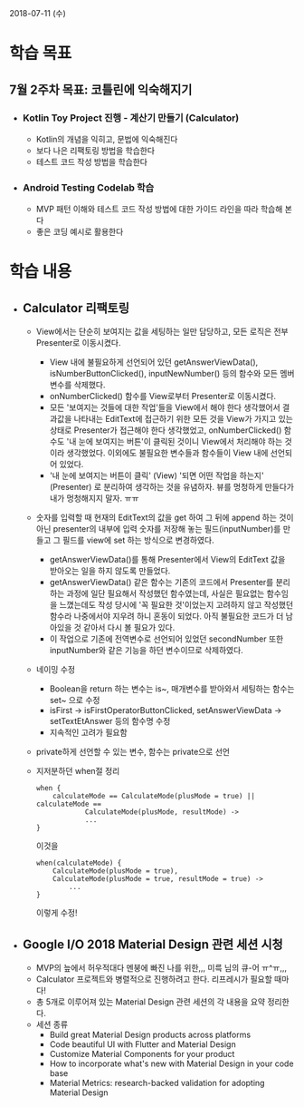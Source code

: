 2018-07-11 (수)

# 학습 목표

## 7월 2주차 목표: 코틀린에 익숙해지기

- ### Kotlin Toy Project 진행 - 계산기 만들기 (Calculator)

  - Kotlin의 개념을 익히고, 문법에 익숙해진다
  - 보다 나은 리팩토링 방법을 학습한다
  - 테스트 코드 작성 방법을 학습한다

- ### Android Testing Codelab 학습

  - MVP 패턴 이해와 테스트 코드 작성 방법에 대한 가이드 라인을 따라 학습해 본다
  - 좋은 코딩 예시로 활용한다

# 학습 내용

- ## Calculator 리팩토링

  - View에서는 단순히 보여지는 값을 세팅하는 일만 담당하고, 모든 로직은 전부 Presenter로 이동시켰다.

    - View 내에 불필요하게 선언되어 있던 getAnswerViewData(), isNumberButtonClicked(), inputNewNumber() 등의 함수와 모든 멤버 변수를 삭제했다.
    - onNumberClicked() 함수를 View로부터 Presenter로 이동시켰다.
    - 모든 '보여지는 것들에 대한 작업'들을 View에서 해야 한다 생각했어서 결과값을 나타내는 EditText에 접근하기 위한 모든 것을 View가 가지고 있는 상태로 Presenter가 접근해야 한다 생각했었고, onNumberClicked() 함수도 '내 눈에 보여지는 버튼'이 클릭된 것이니 View에서 처리해야 하는 것이라 생각했었다. 이외에도 불필요한 변수들과 함수들이 View 내에 선언되어 있었다.
    - '내 눈에 보여지는 버튼이 클릭' (View) '되면 어떤 작업을 하는지' (Presenter) 로 분리하여 생각하는 것을 유념하자. 뷰를 멍청하게 만들다가 내가 멍청해지지 말자. ㅠㅠ

  - 숫자를 입력할 때 현재의 EditText의 값을 get 하여 그 뒤에 append 하는 것이 아닌 presenter의 내부에 입력 숫자를 저장해 놓는 필드(inputNumber)를 만들고 그 필드를 view에 set 하는 방식으로 변경하였다.

    - getAnswerViewData()를 통해 Presenter에서 View의 EditText 값을 받아오는 일을 하지 않도록 만들었다.
    - getAnswerViewData() 같은 함수는 기존의 코드에서 Presenter를 분리하는 과정에 일단 필요해서 작성했던 함수였는데, 사실은 필요없는 함수임을 느꼈는데도 작성 당시에 '꼭 필요한 것'이었는지 고려하지 않고 작성했던 함수라 나중에서야 지우려 하니 혼동이 되었다. 아직 불필요한 코드가 더 남아있을 것 같아서 다시 볼 필요가 있다.
    - 이 작업으로 기존에 전역변수로 선언되어 있었던 secondNumber 또한 inputNumber와 같은 기능을 하던 변수이므로 삭제하였다.

  - 네이밍 수정

    - Boolean을 return 하는 변수는 is~, 매개변수를 받아와서 세팅하는 함수는 set~ 으로 수정
    - isFirst -> isFirstOperatorButtonClicked, setAnswerViewData -> setTextEtAnswer 등의 함수명 수정
    - 지속적인 고려가 필요함

  - private하게 선언할 수 있는 변수, 함수는 private으로 선언

  - 지저분하던 when절 정리

    ```
    when {
    	calculateMode == CalculateMode(plusMode = true) || calculateMode ==
    			CalculateMode(plusMode, resultMode) ->
    			...
    }
    ```

    이것을

    ```
    when(calculateMode) {
        CalculateMode(plusMode = true),
        CalculateMode(plusMode = true, resultMode = true) ->
        	...
    }
    ```

    이렇게 수정!

- ## Google I/O 2018 Material Design 관련 세션 시청

  - MVP의 늪에서 허우적대다 멘붕에 빠진 나를 위한,,, 미륵 님의 큐-어 ㅠ^ㅠ,,,
  - Calculator 프로젝트와 병렬적으로 진행하려고 한다. 리프레시가 필요할 때마다!
  - 총 5개로 이루어져 있는 Material Design 관련 세션의 각 내용을 요약 정리한다.
  - 세션 종류
    - Build great Material Design products across platforms
    - Code beautiful UI with Flutter and Material Design
    - Customize Material Components for your product
    - How to incorporate what's new with Material Design in your code base
    - Material Metrics: research-backed validation for adopting Material Design